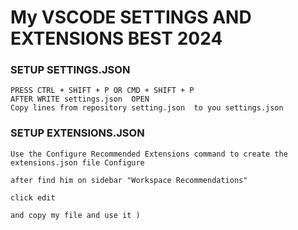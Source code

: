 # My VSCODE SETTINGS AND EXTENSIONS BEST 2024

### SETUP SETTINGS.JSON

```
PRESS CTRL + SHIFT + P OR CMD + SHIFT + P
AFTER WRITE settings.json  OPEN
Copy lines from repository setting.json  to you settings.json
```

### SETUP EXTENSIONS.JSON

```
Use the Configure Recommended Extensions command to create the extensions.json file Configure

after find him on sidebar "Workspace Recommendations"

click edit

and copy my file and use it )
```
